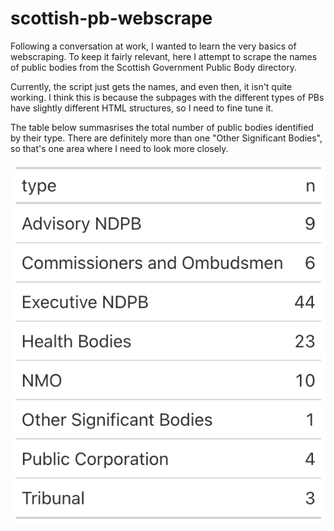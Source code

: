 # scottish-pb-webscrape

Following a conversation at work, I wanted to learn the very basics of webscraping. To keep it fairly relevant, here I attempt to scrape the names of public bodies from the Scottish Government Public Body directory.

Currently, the script just gets the names, and even then, it isn't quite working. I think this is because the subpages with the different types of PBs have slightly different HTML structures, so I need to fine tune it.

The table below summasrises the total number of public bodies identified by their type. There are definitely more than one "Other Significant Bodies", so that's one area where I need to look more closely.

![Count of public bodies by type](pb_count.png)
